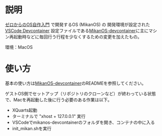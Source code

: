 # 説明
[ゼロからのOS自作入門](https://zero.osdev.jp/) で開発するOS (MikanOS) の
開発環境が設定された [VSCode Devcontainer](https://code.visualstudio.com/docs/remote/containers) 設定ファイルである[MikanOS-devcontainer](https://github.com/karaage0703/mikanos-devcontainer)に主にマシン再起動時などに毎回行う行程を少なくするための変更を加えたもの。

環境：MacOS

# 使い方
基本の使い方は[MikanOS-devcontainer](https://github.com/karaage0703/mikanos-devcontainer)のREADMEを参照してください。

ゲストOS側でセットアップ（リポジトリのクローンなど）が終わっている状態で、Macを再起動した後に行う必要のある作業は以下。
- XQuarts起動
- ターミナルで "xhost + 127.0.0.1" 実行
- VSCodeでmikanos-devcontainerのフォルダを開き、コンテナの中に入る
- init_mikan.shを実行
